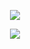 <p align="center">
  <img src="https://github.com/Macc0de/C_collection/assets/138070020/f28008c7-a94f-437e-8e8e-f239afd4f20b">
</p>

<p align="center">
  <img src="https://github.com/Macc0de/C_collection/assets/138070020/fad35447-ba47-441d-a86a-440a3e05b363">
</p>
